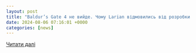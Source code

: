 ```yaml
---
layout: post
title: "Baldur’s Gate 4 не вийде. Чому Larian відмовились від розробки - AIN"
date: 2024-08-06 07:16:01 +0000
categories: [news]
---
```


[Читати далі](https://ain.ua/2024/08/05/baldurs-gate-4/)
